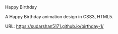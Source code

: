 Happy Birthday

A Happy Birthday animation design in CSS3, HTML5.

URL: https://sudarshan5171.github.io/birthday-1/
